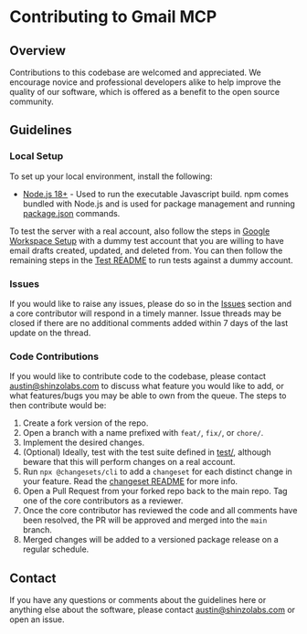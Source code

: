 # Contributing to Gmail MCP

## Overview

Contributions to this codebase are welcomed and appreciated. We encourage novice and professional developers alike to help improve the quality of our software, which is offered as a benefit to the open source community.

## Guidelines

### Local Setup

To set up your local environment, install the following:

- [Node.js 18+](https://docs.npmjs.com/downloading-and-installing-node-js-and-npm) - Used to run the executable Javascript build. npm comes bundled with Node.js and is used for package management and running [package.json](./package.json) commands.

To test the server with a real account, also follow the steps in [Google Workspace Setup](./README#google-workspace-setup) with a dummy test account that you are willing to have email drafts created, updated, and deleted from. You can then follow the remaining steps in the [Test README](./test/README.md) to run tests against a dummy account.

### Issues

If you would like to raise any issues, please do so in the [Issues](https://github.com/shinzo-labs/gmail-mcp/issues) section and a core contributor will respond in a timely manner. Issue threads may be closed if there are no additional comments added within 7 days of the last update on the thread.

### Code Contributions

If you would like to contribute code to the codebase, please contact austin@shinzolabs.com to discuss what feature you would like to add, or what features/bugs you may be able to own from the queue. The steps to then contribute would be:

1. Create a fork version of the repo.
2. Open a branch with a name prefixed with `feat/`, `fix/`, or `chore/`.
3. Implement the desired changes.
4. (Optional) Ideally, test with the test suite defined in [test/](./test/), although beware that this will perform changes on a real account.
5. Run `npx @changesets/cli` to add a `changeset` for each distinct change in your feature. Read the [changeset README](.changeset/README.md) for more info.
6. Open a Pull Request from your forked repo back to the main repo. Tag one of the core contributors as a reviewer.
7. Once the core contributor has reviewed the code and all comments have been resolved, the PR will be approved and merged into the `main` branch.
8. Merged changes will be added to a versioned package release on a regular schedule.

## Contact

If you have any questions or comments about the guidelines here or anything else about the software, please contact austin@shinzolabs.com or open an issue.
